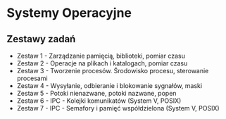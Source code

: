 # Systemy Operacyjne
## Zestawy zadań
- Zestaw 1 - Zarządzanie pamięcią, biblioteki, pomiar czasu
- Zestaw 2 - Operacje na plikach i katalogach, pomiar czasu
- Zestaw 3 - Tworzenie procesów. Środowisko procesu, sterowanie procesami
- Zestaw 4 - Wysyłanie, odbieranie i blokowanie sygnałów, maski
- Zestaw 5 - Potoki nienazwane, potoki nazwane, popen
- Zestaw 6 - IPC - Kolejki komunikatów (System V, POSIX)
- Zestaw 7 - IPC - Semafory i pamięć współdzielona (System V, POSIX)
